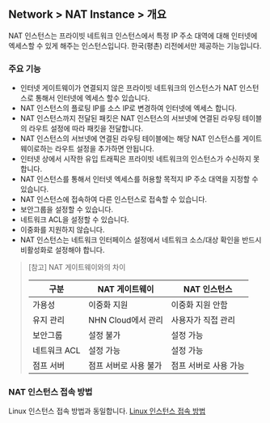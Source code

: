 ## Network > NAT Instance > 개요
NAT 인스턴스는 프라이빗 네트워크 인스턴스에서 특정 IP 주소 대역에 대해 인터넷에 엑세스할 수 있게 해주는 인스턴스입니다.
한국(평촌) 리전에서만 제공하는 기능입니다.

### 주요 기능
* 인터넷 게이트웨이가 연결되지 않은 프라이빗 네트워크의 인스턴스가 NAT 인스턴스로 통해서 인터넷에 엑세스 할수 있습니다.
* NAT 인스턴스의 플로팅 IP를 소스 IP로 변경하여 인터넷에 엑세스 합니다.
* NAT 인스턴스까지 전달된 패킷은 NAT 인스턴스의 서브넷에 연결된 라우팅 테이블의 라우트 설정에 따라 패킷을 전달합니다.
* NAT 인스턴스의 서브넷에 연결된 라우팅 테이블에는 해당 NAT 인스턴스를 게이트웨이로하는 라우트 설정을 추가하면 안됩니다.
* 인터넷 상에서 시작한 유입 트래픽은 프라이빗 네트워크의 인스턴스가 수신하지 못합니다.
* NAT 인스턴스를 통해서 인터넷 엑세스를 허용할 목적지 IP 주소 대역을 지정할 수 있습니다.
* NAT 인스턴스에 접속하여 다른 인스턴스로 접속할 수 있습니다.
* 보안그룹을 설정할 수 있습니다.
* 네트워크 ACL을 설정할 수 있습니다.
* 이중화를 지원하지 않습니다.
* NAT 인스턴스는 네트워크 인터페이스 설정에서 네트워크 소스/대상 확인을 반드시 비활성화로 설정해야 합니다.

> [참고] NAT 게이트웨이와의 차이
>
> | 구분 | NAT 게이트웨이 | NAT 인스턴스 |
> |--|--|--|
> |가용성| 이중화 지원 | 이중화 지원 안함 |
> |유지 관리|NHN Cloud에서 관리| 사용자가 직접 관리|
> |보안그룹|설정 불가| 설정 가능|
> |네트워크 ACL| 설정 가능 | 설정 가능|
> |점프 서버| 점프 서버로 사용 불가| 점프 서버로 사용 가능|


### NAT 인스턴스 접속 방법
Linux 인스턴스 접속 방법과 동일합니다. [Linux 인스턴스 접속 방법](https://alpha-docs.toast.com/ko/Compute/Instance/ko/overview/#linux)